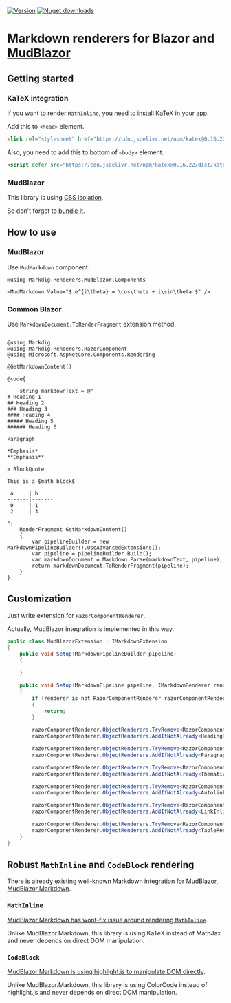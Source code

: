 [![Version](https://img.shields.io/nuget/v/RamType0.Markdig.Renderers.MudBlazor?logo=nuget&style=flat-square)](https://www.nuget.org/packages/RamType0.Markdig.Renderers.MudBlazor/)
[![Nuget downloads](https://img.shields.io/nuget/dt/RamType0.Markdig.Renderers.MudBlazor?label=nuget%20downloads&logo=nuget&style=flat-square)](https://www.nuget.org/packages/RamType0.Markdig.Renderers.MudBlazor/)  
# Markdown renderers for Blazor and [MudBlazor](https://github.com/MudBlazor/MudBlazor)

## Getting started

### KaTeX integration
If you want to render `MathInline`, you need to [install KaTeX](https://katex.org/docs/browser) in your app.

Add this to `<head>` element. 
```html
<link rel="stylesheet" href="https://cdn.jsdelivr.net/npm/katex@0.16.22/dist/katex.min.css" integrity="sha384-5TcZemv2l/9On385z///+d7MSYlvIEw9FuZTIdZ14vJLqWphw7e7ZPuOiCHJcFCP" crossorigin="anonymous">
```
Also, you need to add this to bottom of `<body>` element.

```html
<script defer src="https://cdn.jsdelivr.net/npm/katex@0.16.22/dist/katex.min.js" integrity="sha384-cMkvdD8LoxVzGF/RPUKAcvmm49FQ0oxwDF3BGKtDXcEc+T1b2N+teh/OJfpU0jr6" crossorigin="anonymous"></script>
```

### MudBlazor

This library is using [CSS isolation](https://learn.microsoft.com/aspnet/core/blazor/components/css-isolation).

So don't forget to [bundle it](https://learn.microsoft.com/aspnet/core/blazor/components/css-isolation#css-isolation-bundling).

## How to use

### MudBlazor

Use `MudMarkdown` component.

```razor
@using Markdig.Renderers.MudBlazor.Components

<MudMarkdown Value="$ e^{i\theta} = \cos\theta + i\sin\theta $" />
```

### Common Blazor

Use `MarkdownDocument.ToRenderFragment` extension method.


```razor

@using Markdig
@using Markdig.Renderers.RazorComponent
@using Microsoft.AspNetCore.Components.Rendering

@GetMarkdownContent()

@code{

    string markdownText = @"
# Heading 1
## Heading 2
### Heading 3
#### Heading 4
##### Heading 5
###### Heading 6

Paragraph

*Emphasis*
**Emphasis**

> BlockQuote

This is a $math block$

 a     | b
-------|-------
 0     | 1
 2     | 3

";
    RenderFragment GetMarkdownContent()
    {
        var pipelineBuilder = new MarkdownPipelineBuilder().UseAdvancedExtensions();
        var pipeline = pipelineBuilder.Build();
        var markdownDocument = Markdown.Parse(markdownText, pipeline);
        return markdownDocument.ToRenderFragment(pipeline);
    }
}

```

## Customization

Just write extension for `RazorComponentRenderer`.

Actually, MudBlazor integration is implemented in this way.
```C#
public class MudBlazorExtension : IMarkdownExtension
{
    public void Setup(MarkdownPipelineBuilder pipeline)
    {

    }

    public void Setup(MarkdownPipeline pipeline, IMarkdownRenderer renderer)
    {
        if (renderer is not RazorComponentRenderer razorComponentRenderer)
        {
            return;
        }

        razorComponentRenderer.ObjectRenderers.TryRemove<RazorComponent.HeadingRenderer>();
        razorComponentRenderer.ObjectRenderers.AddIfNotAlready<HeadingRenderer>();

        razorComponentRenderer.ObjectRenderers.TryRemove<RazorComponent.ParagraphRenderer>();
        razorComponentRenderer.ObjectRenderers.AddIfNotAlready<ParagraphRenderer>();

        razorComponentRenderer.ObjectRenderers.TryRemove<RazorComponent.ThematicBreakRenderer>();
        razorComponentRenderer.ObjectRenderers.AddIfNotAlready<ThematicBreakRenderer>();

        razorComponentRenderer.ObjectRenderers.TryRemove<RazorComponent.Inlines.AutolinkInlineRenderer>();
        razorComponentRenderer.ObjectRenderers.AddIfNotAlready<AutolinkInlineRenderer>();

        razorComponentRenderer.ObjectRenderers.TryRemove<RazorComponent.Inlines.LinkInlineRenderer>();
        razorComponentRenderer.ObjectRenderers.AddIfNotAlready<LinkInlineRenderer>();

        razorComponentRenderer.ObjectRenderers.TryRemove<RazorComponent.TableRenderer>();
        razorComponentRenderer.ObjectRenderers.AddIfNotAlready<TableRenderer>();
    }
}
```

## Robust `MathInline` and `CodeBlock` rendering

There is already existing well-known Markdown integration for MudBlazor, [MudBlazor.Markdown](https://github.com/MyNihongo/MudBlazor.Markdown).

### `MathInline`

[MudBlazor.Markdown has wont-fix issue around rendering `MathInline`](https://github.com/MyNihongo/MudBlazor.Markdown/issues/291).

Unlike MudBlazor.Markdown, this library is using KaTeX instead of MathJax and never depends on direct DOM manipulation.

### `CodeBlock`

[MudBlazor.Markdown is using highlight.js to manipulate DOM directly](https://github.com/MyNihongo/MudBlazor.Markdown/blob/e9727f76245973915664c6dd75686d2e7358925d/src/MudBlazor.Markdown/Components/MudCodeHighlight.razor.cs#L132).

Unlike MudBlazor.Markdown, this library is using ColorCode instead of highlight.js and never depends on direct DOM manipulation.

